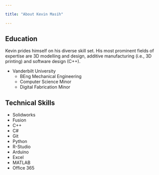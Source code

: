 ```yaml
---

title: "About Kevin Masih"

---
```


## Education

Kevin prides himself on his diverse skill set. His most prominent fields of expertise are 3D modelling and design, additive manufacturing (i.e., 3D printing) and software design (C++). 


* Vanderbilt University
  * BEng Mechanical Engineering
  * Computer Science Minor
  * Digital Fabrication Minor

## Technical Skills

* Solidworks
* Fusion
* C++
* C#
* Git
* Python
* R-Studio
* Arduino
* Excel
* MATLAB
* Office 365


